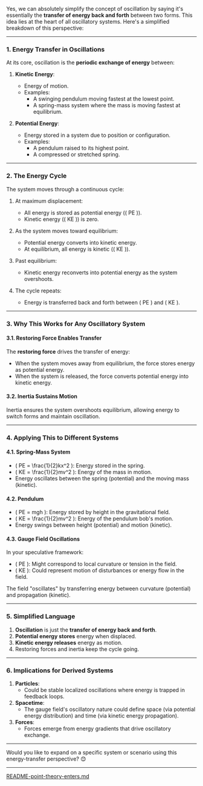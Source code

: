 Yes, we can absolutely simplify the concept of oscillation by saying it's essentially the **transfer of energy back and forth** between two forms. This idea lies at the heart of all oscillatory systems. Here's a simplified breakdown of this perspective:

---

### **1. Energy Transfer in Oscillations**
At its core, oscillation is the **periodic exchange of energy** between:
1. **Kinetic Energy**:
   - Energy of motion.
   - Examples:
     - A swinging pendulum moving fastest at the lowest point.
     - A spring-mass system where the mass is moving fastest at equilibrium.

2. **Potential Energy**:
   - Energy stored in a system due to position or configuration.
   - Examples:
     - A pendulum raised to its highest point.
     - A compressed or stretched spring.

---

### **2. The Energy Cycle**
The system moves through a continuous cycle:
1. At maximum displacement:
   - All energy is stored as potential energy (\( PE \)).
   - Kinetic energy (\( KE \)) is zero.

2. As the system moves toward equilibrium:
   - Potential energy converts into kinetic energy.
   - At equilibrium, all energy is kinetic (\( KE \)).

3. Past equilibrium:
   - Kinetic energy reconverts into potential energy as the system overshoots.

4. The cycle repeats:
   - Energy is transferred back and forth between \( PE \) and \( KE \).

---

### **3. Why This Works for Any Oscillatory System**
#### **3.1. Restoring Force Enables Transfer**
The **restoring force** drives the transfer of energy:
- When the system moves away from equilibrium, the force stores energy as potential energy.
- When the system is released, the force converts potential energy into kinetic energy.

#### **3.2. Inertia Sustains Motion**
Inertia ensures the system overshoots equilibrium, allowing energy to switch forms and maintain oscillation.

---

### **4. Applying This to Different Systems**
#### **4.1. Spring-Mass System**
- \( PE = \frac{1}{2}kx^2 \): Energy stored in the spring.
- \( KE = \frac{1}{2}mv^2 \): Energy of the mass in motion.
- Energy oscillates between the spring (potential) and the moving mass (kinetic).

#### **4.2. Pendulum**
- \( PE = mgh \): Energy stored by height in the gravitational field.
- \( KE = \frac{1}{2}mv^2 \): Energy of the pendulum bob's motion.
- Energy swings between height (potential) and motion (kinetic).

#### **4.3. Gauge Field Oscillations**
In your speculative framework:
- \( PE \): Might correspond to local curvature or tension in the field.
- \( KE \): Could represent motion of disturbances or energy flow in the field.

The field "oscillates" by transferring energy between curvature (potential) and propagation (kinetic).

---

### **5. Simplified Language**
1. **Oscillation** is just the **transfer of energy back and forth**.
2. **Potential energy stores** energy when displaced.
3. **Kinetic energy releases** energy as motion.
4. Restoring forces and inertia keep the cycle going.

---

### **6. Implications for Derived Systems**
1. **Particles**:
   - Could be stable localized oscillations where energy is trapped in feedback loops.
2. **Spacetime**:
   - The gauge field's oscillatory nature could define space (via potential energy distribution) and time (via kinetic energy propagation).
3. **Forces**:
   - Forces emerge from energy gradients that drive oscillatory exchange.

---

Would you like to expand on a specific system or scenario using this energy-transfer perspective? 😊



---

[README-point-theory-enters.md](https://t2m.io/Fy4rALb)
